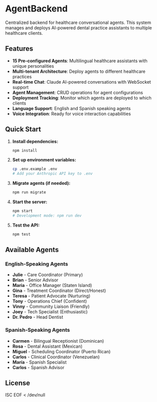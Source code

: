 # AgentBackend

Centralized backend for healthcare conversational agents. This system manages and deploys AI-powered dental practice assistants to multiple healthcare clients.

## Features

- **15 Pre-configured Agents**: Multilingual healthcare assistants with unique personalities
- **Multi-tenant Architecture**: Deploy agents to different healthcare practices
- **Real-time Chat**: Claude AI-powered conversations with WebSocket support
- **Agent Management**: CRUD operations for agent configurations
- **Deployment Tracking**: Monitor which agents are deployed to which clients
- **Language Support**: English and Spanish speaking agents
- **Voice Integration**: Ready for voice interaction capabilities

## Quick Start

1. **Install dependencies:**
   ```bash
   npm install
   ```

2. **Set up environment variables:**
   ```bash
   cp .env.example .env
   # Add your Anthropic API key to .env
   ```

3. **Migrate agents (if needed):**
   ```bash
   npm run migrate
   ```

4. **Start the server:**
   ```bash
   npm start
   # Development mode: npm run dev
   ```

5. **Test the API:**
   ```bash
   npm test
   ```

## Available Agents

### English-Speaking Agents
- **Julie** - Care Coordinator (Primary)
- **Brian** - Senior Advisor  
- **Maria** - Office Manager (Staten Island)
- **Gina** - Treatment Coordinator (Direct/Honest)
- **Teresa** - Patient Advocate (Nurturing)
- **Tony** - Operations Chief (Confident)
- **Vinny** - Community Liaison (Friendly)
- **Joey** - Tech Specialist (Enthusiastic)
- **Dr. Pedro** - Head Dentist

### Spanish-Speaking Agents
- **Carmen** - Bilingual Receptionist (Dominican)
- **Rosa** - Dental Assistant (Mexican)
- **Miguel** - Scheduling Coordinator (Puerto Rican)
- **Carlos** - Clinical Coordinator (Venezuelan)
- **María** - Spanish Specialist
- **Carlos** - Spanish Advisor

## License

ISC
EOF < /dev/null